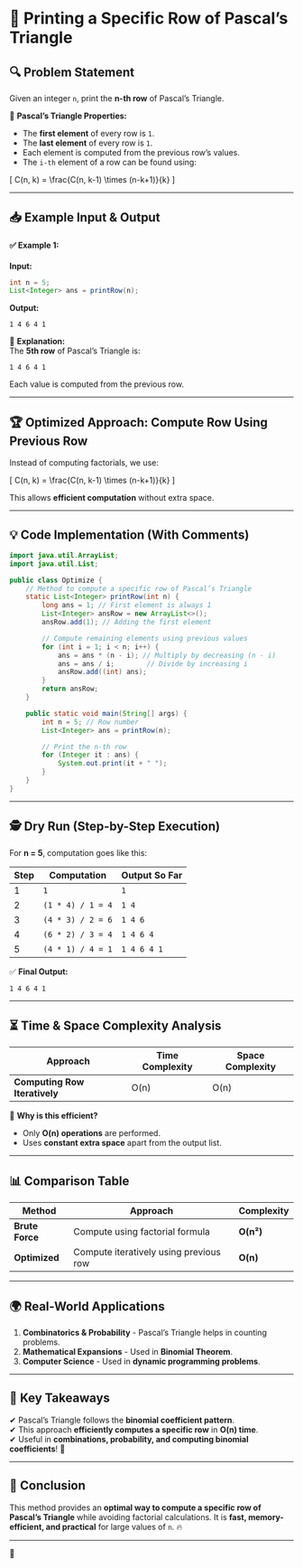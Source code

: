 

# 📌 **Printing a Specific Row of Pascal’s Triangle**  

## 🔍 **Problem Statement**  
Given an integer `n`, print the **n-th row** of Pascal’s Triangle.  

📌 **Pascal’s Triangle Properties:**  
- The **first element** of every row is `1`.  
- The **last element** of every row is `1`.  
- Each element is computed from the previous row’s values.  
- The `i-th` element of a row can be found using:  

\[
C(n, k) = \frac{C(n, k-1) \times (n-k+1)}{k}
\]

---

## 📥 **Example Input & Output**  
#### ✅ Example 1:
**Input:**  
```java
int n = 5;
List<Integer> ans = printRow(n);
```
**Output:**  
```
1 4 6 4 1
```

🔹 **Explanation:**  
The **5th row** of Pascal’s Triangle is:  
```
1 4 6 4 1
```
Each value is computed from the previous row.

---

## 🏆 **Optimized Approach: Compute Row Using Previous Row**  
Instead of computing factorials, we use:  

\[
C(n, k) = \frac{C(n, k-1) \times (n-k+1)}{k}
\]

This allows **efficient computation** without extra space.

---

## 💡 **Code Implementation (With Comments)**
```java
import java.util.ArrayList;
import java.util.List;

public class Optimize {
    // Method to compute a specific row of Pascal’s Triangle
    static List<Integer> printRow(int n) {
        long ans = 1; // First element is always 1
        List<Integer> ansRow = new ArrayList<>();
        ansRow.add(1); // Adding the first element

        // Compute remaining elements using previous values
        for (int i = 1; i < n; i++) {
            ans = ans * (n - i); // Multiply by decreasing (n - i)
            ans = ans / i;        // Divide by increasing i
            ansRow.add((int) ans);
        }
        return ansRow;
    }

    public static void main(String[] args) {
        int n = 5; // Row number
        List<Integer> ans = printRow(n);

        // Print the n-th row
        for (Integer it : ans) {
            System.out.print(it + " ");
        }
    }
}
```

---

## 🕵️ **Dry Run (Step-by-Step Execution)**
For **n = 5**, computation goes like this:

| Step | Computation | Output So Far |
|------|-------------|--------------|
| 1 | `1` | `1` |
| 2 | `(1 * 4) / 1 = 4` | `1 4` |
| 3 | `(4 * 3) / 2 = 6` | `1 4 6` |
| 4 | `(6 * 2) / 3 = 4` | `1 4 6 4` |
| 5 | `(4 * 1) / 4 = 1` | `1 4 6 4 1` |

✅ **Final Output:**
```
1 4 6 4 1
```

---

## ⏳ **Time & Space Complexity Analysis**  

| Approach | Time Complexity | Space Complexity |
|----------|---------------|----------------|
| **Computing Row Iteratively** | O(n) | O(n) |

🔹 **Why is this efficient?**  
- Only **O(n) operations** are performed.  
- Uses **constant extra space** apart from the output list.  

---

## 📊 **Comparison Table**  
| Method | Approach | Complexity |
|--------|---------|------------|
| **Brute Force** | Compute using factorial formula | **O(n²)** |
| **Optimized** | Compute iteratively using previous row | **O(n)** |

---

## 🌍 **Real-World Applications**
1. **Combinatorics & Probability** - Pascal’s Triangle helps in counting problems.  
2. **Mathematical Expansions** - Used in **Binomial Theorem**.  
3. **Computer Science** - Used in **dynamic programming problems**.  

---

## 🎯 **Key Takeaways**
✔ Pascal’s Triangle follows the **binomial coefficient pattern**.  
✔ This approach **efficiently computes a specific row** in **O(n) time**.  
✔ Useful in **combinations, probability, and computing binomial coefficients**! 🚀  

---

## 📌 **Conclusion**
This method provides an **optimal way to compute a specific row of Pascal’s Triangle** while avoiding factorial calculations. It is **fast, memory-efficient, and practical** for large values of `n`. 🔥  

---

🚀